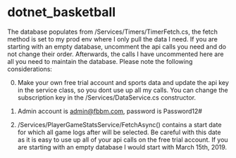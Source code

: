 # dotnet_basketball

The database populates from /Services/Timers/TimerFetch.cs, the fetch method is set to my prod env where I only pull the data I need. If you are starting with an empty database, uncomment the api calls you need and do not change their order. Afterwards, the calls I have uncommented here are all you need to maintain the database. Please note the following considerations:

0) Make your own free trial account and sports data and update the api key in the service class, so you dont use up all my calls. You can change the subscription key in the /Services/DataService.cs constructor. 

1) Admin account is admin@fbbm.com, password is Password12#

2) /Services/PlayerGameStatsService/FetchAsync() contains a start date for which all game logs after will be selected. Be careful with this date as it is easy to use up all of your api calls on the free trial account. If you are starting with an empty database I would start with March 15th, 2019.

